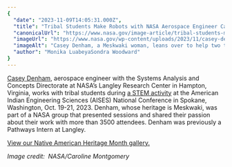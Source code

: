 ```yaml
---
{
  "date": "2023-11-09T14:05:31.000Z",
  "title": "Tribal Students Make Robots with NASA Aerospace Engineer Casey Denham",
  "canonicalUrl": "https://www.nasa.gov/image-article/tribal-students-make-robots-with-nasa-aerospace-engineer-casey-denham/",
  "imageUrl": "https://www.nasa.gov/wp-content/uploads/2023/11/casey-denham.jpg",
  "imageAlt": "Casey Denham, a Meskwaki woman, leans over to help two tribal students with a STEM project. The children sit at a white round table. Each of them holds wires in their hands. The black and red wires are connected to paper cups.",
  "author": "Monika LuabeyaSondra Woodward"
}
---
```


[Casey Denham](https://www.nasa.gov/image-article/pathways-intern-casey-denham/), aerospace engineer with the Systems Analysis and Concepts Directorate at NASA’s Langley Research Center in Hampton, Virginia, works with tribal students during [a STEM activity](https://gcc02.safelinks.protection.outlook.com/?url=https%3A%2F%2Fwww.youtube.com%2Fwatch%3Fv%3DmMC4uPFQesI&data=05%7C01%7Cmonika.m.luabeya%40nasa.gov%7C4982073b36b04d9d858d08dbdbb31544%7C7005d45845be48ae8140d43da96dd17b%7C0%7C0%7C638345334417865991%7CUnknown%7CTWFpbGZsb3d8eyJWIjoiMC4wLjAwMDAiLCJQIjoiV2luMzIiLCJBTiI6Ik1haWwiLCJXVCI6Mn0%3D%7C3000%7C%7C%7C&sdata=21Lo92eJjn3ytpXnQvZf4sB02BhLZ4fwKanfZyzmIP0%3D&reserved=0) at the American Indian Engineering Sciences (AISES) National Conference in Spokane, Washington, Oct. 19-21, 2023. Denham, whose heritage is Meskwaki, was part of a NASA group that presented sessions and shared their passion about their work with more than 3500 attendees. Denham was previously a Pathways Intern at Langley.

[View our Native American Heritage Month gallery.](https://www.nasa.gov/gallery/native-american-heritage-month/)

_Image credit:  NASA/Caroline Montgomery_
